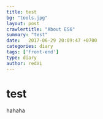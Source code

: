 ```yaml
---
title: test
bg: "tools.jpg"
layout: post
crawlertitle: "About ES6"
summary: "test"
date:   2017-06-29 20:09:47 +0700
categories: diary
tags: ['front-end']
type: diary
author: redVi
---
```


# test

hahaha
